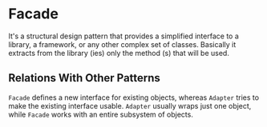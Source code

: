 # Facade
It's a structural design pattern that provides a simplified interface to a library, a framework, or any other complex set of classes. Basically it extracts from the library (ies) only the method (s) that will be used.

## Relations With Other Patterns
`Facade` defines a new interface for existing objects, whereas `Adapter` tries to make the existing interface usable. `Adapter` usually wraps just one object, while `Facade` works with an entire subsystem of objects.